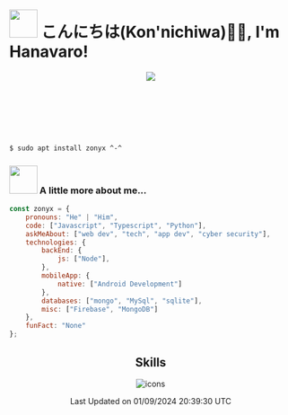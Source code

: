 <h1> <img src="https://cdn.jsdelivr.net/gh/JeffreyBool/githubmemory-cdn@26.0/images/mona-loading-default.gif" height="50"/> こんにちは(Kon'nichiwa)🙏🏻, I'm Hanavaro!</h1>

<!-- <a href="https://discord.com/users/397414803473170432" > -->

<div align="center">
  <a href="https://discord.com/users/397414803473170432" >
   <img src="https://lanyard.kyrie25.me/api/397414803473170432?waveColor=FF597B&useDisplayName=true&animationDuration=4s"  />
  </a>
</div>
<br><br>

<br><br><br>

```bash
$ sudo apt install zonyx ^-^
```

### <img src="https://raw.githubusercontent.com/innng/innng/master/assets/kyubey.gif" height="50" /> A little more about me...  

```javascript
const zonyx = {
    pronouns: "He" | "Him",
    code: ["Javascript", "Typescript", "Python"],
    askMeAbout: ["web dev", "tech", "app dev", "cyber security"],
    technologies: {
        backEnd: {
            js: ["Node"],
        },
        mobileApp: {
            native: ["Android Development"]
        },
        databases: ["mongo", "MySql", "sqlite"],
        misc: ["Firebase", "MongoDB"]
    },
    funFact: "None"
};
```

<h2 align="center">Skills</h2>

<div align="center">
    <img alt="icons" src="https://skillicons.dev/icons?i=kotlin,java,py,cpp,cs,mongodb,spring,figma,idea,git,github,gitlab,cloudflare,stackoverflow,linux,vue,js,html,css,tailwind">
</div>

<div align="center">


Last Updated on 01/09/2024 20:39:30 UTC
